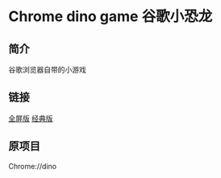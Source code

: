 # Chrome dino game 谷歌小恐龙
## 简介
谷歌浏览器自带的小游戏
## 链接
[全屏版](https://heyufeng1951.github.io/many-game/dino-game/dino.html)
[经典版](https://github.com/heyufeng1951/many-game/dino/404.html)
## 原项目
Chrome://dino
